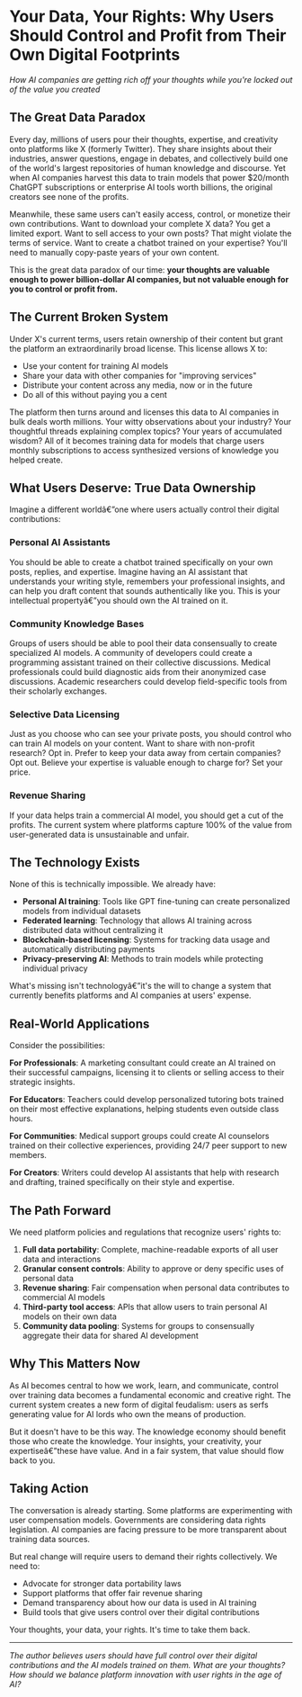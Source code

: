 <!-- source; https://lmpify.com/previous-prompt-ht-jjwjwn0 -->

# Your Data, Your Rights: Why Users Should Control and Profit from Their Own Digital Footprints

_How AI companies are getting rich off your thoughts while you're locked out of the value you created_

## The Great Data Paradox

Every day, millions of users pour their thoughts, expertise, and creativity onto platforms like X (formerly Twitter). They share insights about their industries, answer questions, engage in debates, and collectively build one of the world's largest repositories of human knowledge and discourse. Yet when AI companies harvest this data to train models that power $20/month ChatGPT subscriptions or enterprise AI tools worth billions, the original creators see none of the profits.

Meanwhile, these same users can't easily access, control, or monetize their own contributions. Want to download your complete X data? You get a limited export. Want to sell access to your own posts? That might violate the terms of service. Want to create a chatbot trained on your expertise? You'll need to manually copy-paste years of your own content.

This is the great data paradox of our time: **your thoughts are valuable enough to power billion-dollar AI companies, but not valuable enough for you to control or profit from.**

## The Current Broken System

Under X's current terms, users retain ownership of their content but grant the platform an extraordinarily broad license. This license allows X to:

- Use your content for training AI models
- Share your data with other companies for "improving services"
- Distribute your content across any media, now or in the future
- Do all of this without paying you a cent

The platform then turns around and licenses this data to AI companies in bulk deals worth millions. Your witty observations about your industry? Your thoughtful threads explaining complex topics? Your years of accumulated wisdom? All of it becomes training data for models that charge users monthly subscriptions to access synthesized versions of knowledge you helped create.

## What Users Deserve: True Data Ownership

Imagine a different worldâ€”one where users actually control their digital contributions:

### Personal AI Assistants

You should be able to create a chatbot trained specifically on your own posts, replies, and expertise. Imagine having an AI assistant that understands your writing style, remembers your professional insights, and can help you draft content that sounds authentically like you. This is your intellectual propertyâ€”you should own the AI trained on it.

### Community Knowledge Bases

Groups of users should be able to pool their data consensually to create specialized AI models. A community of developers could create a programming assistant trained on their collective discussions. Medical professionals could build diagnostic aids from their anonymized case discussions. Academic researchers could develop field-specific tools from their scholarly exchanges.

### Selective Data Licensing

Just as you choose who can see your private posts, you should control who can train AI models on your content. Want to share with non-profit research? Opt in. Prefer to keep your data away from certain companies? Opt out. Believe your expertise is valuable enough to charge for? Set your price.

### Revenue Sharing

If your data helps train a commercial AI model, you should get a cut of the profits. The current system where platforms capture 100% of the value from user-generated data is unsustainable and unfair.

## The Technology Exists

None of this is technically impossible. We already have:

- **Personal AI training**: Tools like GPT fine-tuning can create personalized models from individual datasets
- **Federated learning**: Technology that allows AI training across distributed data without centralizing it
- **Blockchain-based licensing**: Systems for tracking data usage and automatically distributing payments
- **Privacy-preserving AI**: Methods to train models while protecting individual privacy

What's missing isn't technologyâ€”it's the will to change a system that currently benefits platforms and AI companies at users' expense.

## Real-World Applications

Consider the possibilities:

**For Professionals**: A marketing consultant could create an AI trained on their successful campaigns, licensing it to clients or selling access to their strategic insights.

**For Educators**: Teachers could develop personalized tutoring bots trained on their most effective explanations, helping students even outside class hours.

**For Communities**: Medical support groups could create AI counselors trained on their collective experiences, providing 24/7 peer support to new members.

**For Creators**: Writers could develop AI assistants that help with research and drafting, trained specifically on their style and expertise.

## The Path Forward

We need platform policies and regulations that recognize users' rights to:

1. **Full data portability**: Complete, machine-readable exports of all user data and interactions
2. **Granular consent controls**: Ability to approve or deny specific uses of personal data
3. **Revenue sharing**: Fair compensation when personal data contributes to commercial AI models
4. **Third-party tool access**: APIs that allow users to train personal AI models on their own data
5. **Community data pooling**: Systems for groups to consensually aggregate their data for shared AI development

## Why This Matters Now

As AI becomes central to how we work, learn, and communicate, control over training data becomes a fundamental economic and creative right. The current system creates a new form of digital feudalism: users as serfs generating value for AI lords who own the means of production.

But it doesn't have to be this way. The knowledge economy should benefit those who create the knowledge. Your insights, your creativity, your expertiseâ€”these have value. And in a fair system, that value should flow back to you.

## Taking Action

The conversation is already starting. Some platforms are experimenting with user compensation models. Governments are considering data rights legislation. AI companies are facing pressure to be more transparent about training data sources.

But real change will require users to demand their rights collectively. We need to:

- Advocate for stronger data portability laws
- Support platforms that offer fair revenue sharing
- Demand transparency about how our data is used in AI training
- Build tools that give users control over their digital contributions

Your thoughts, your data, your rights. It's time to take them back.

---

_The author believes users should have full control over their digital contributions and the AI models trained on them. What are your thoughts? How should we balance platform innovation with user rights in the age of AI?_

